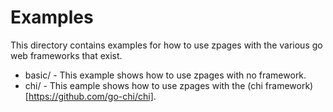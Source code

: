 # Examples

This directory contains examples for how to use zpages with the various go web
frameworks that exist.

* basic/ - This example shows how to use zpages with no framework.
* chi/ - This eample shows how to use zpages with the (chi framework)[https://github.com/go-chi/chi].
